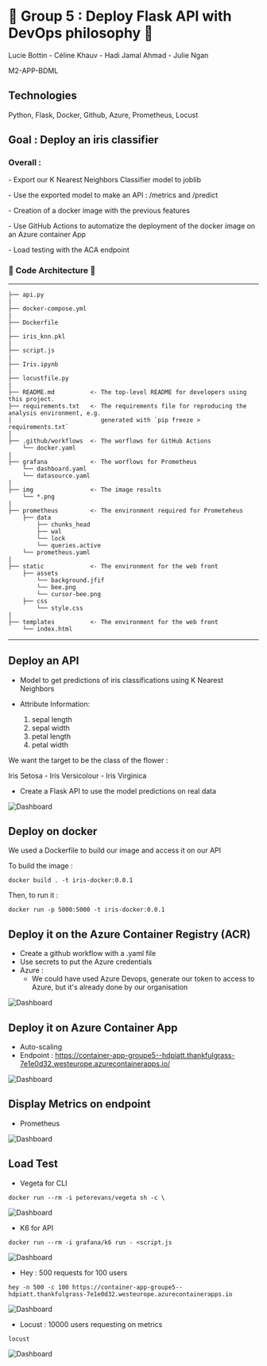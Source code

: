 # 🐝 Group 5 : Deploy Flask API with DevOps philosophy 🐝

Lucie Bottin - Céline Khauv - Hadi Jamal Ahmad - Julie Ngan

M2-APP-BDML

## Technologies 
Python, Flask, Docker, Github, Azure, Prometheus, Locust

<h2>Goal : Deploy an iris classifier</h2>

<h3>Overall :</h3> 
<p>- Export our K Nearest Neighbors Classifier model to joblib</p>
<p>- Use the exported model to make an API : /metrics and /predict</p>
<p>- Creation of a docker image with the previous features </p>
<p>- Use GitHub Actions to automatize the deployment of the docker image on an Azure container App</p>
<p>- Load testing with the ACA endpoint</p>

<h3>🏡 Code Architecture 🏡</h3>

------------
    ├── api.py
    |
    ├── docker-compose.yml
    |
    ├── Dockerfile
    |
    ├── iris_knn.pkl
    |
    ├── script.js
    |
    ├── Iris.ipynb
    |
    ├── locustfile.py
    |
    ├── README.md          <- The top-level README for developers using this project.
    ├── requirements.txt   <- The requirements file for reproducing the analysis environment, e.g.
    │                         generated with `pip freeze > requirements.txt`
    │
    ├── .github/workflows  <- The worflows for GitHub Actions
        └── docker.yaml
    |
    ├── grafana            <- The worflows for Prometheus
        └── dashboard.yaml
        └── datasource.yaml
    |
    ├── img                <- The image results
        └── *.png
    |
    ├── prometheus         <- The environment required for Prometeheus
        ├── data
            ├── chunks_head
            ├── wal
            └── lock
            └── queries.active
        └── prometheus.yaml
    |
    ├── static             <- The environment for the web front
        ├── assets
            └── background.jfif
            └── bee.png
            └── cursor-bee.png
        ├── css
            └── style.css
    |
    ├── templates          <- The environment for the web front
        └── index.html
------------

<h2>Deploy an API</h2> 

- Model to get predictions of iris classifications using K Nearest Neighbors
- Attribute Information:

    1. sepal length
    2. sepal width
    3. petal length
    4. petal width

We want the target to be the class of the flower : 

Iris Setosa - Iris Versicolour - Iris Virginica

- Create a Flask API to use the model predictions on real data

![Dashboard](img/api.png)

<h2>Deploy on docker</h2> 

We used a Dockerfile to build our image and access it on our API

To build the image :

```
docker build . -t iris-docker:0.0.1
```

Then, to run it :
```
docker run -p 5000:5000 -t iris-docker:0.0.1  
```

<h2>Deploy it on the Azure Container Registry (ACR)</h2>

- Create a github workflow with a .yaml file
- Use secrets to put the Azure credentials
- Azure :
  - We could have used Azure Devops, generate our token to access to Azure, but it's already done by our organisation

![Dashboard](img/acr.png)

  
<h2>Deploy it on Azure Container App</h2>

- Auto-scaling
- Endpoint : https://container-app-groupe5--hdpiatt.thankfulgrass-7e1e0d32.westeurope.azurecontainerapps.io/

![Dashboard](img/containerapp2.png)

<h2>Display Metrics on endpoint</h2>

- Prometheus

![Dashboard](img/metrics.png)

<h2>Load Test</h2>

- Vegeta for CLI
```
docker run --rm -i peterevans/vegeta sh -c \
```
![Dashboard](img/vegeta.png)

- K6 for API
```
docker run --rm -i grafana/k6 run - <script.js
```
![Dashboard](img/k6.png)

- Hey : 500 requests for 100 users
```
hey -n 500 -c 100 https://container-app-groupe5--hdpiatt.thankfulgrass-7e1e0d32.westeurope.azurecontainerapps.io
```
![Dashboard](img/hey-load-test.png)

- Locust : 10000 users requesting on metrics
```
locust
```
![Dashboard](img/locust-metrics.png)


